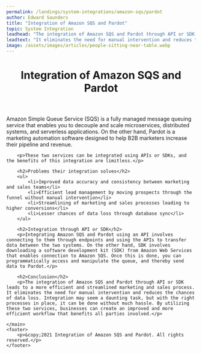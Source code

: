 ```yaml
---
permalink: /landings/system-integrations/amazon-sqs/pardot
author: Edward Saunders
title: "Integration of Amazon SQS and Pardot"
topic: System Integration
leadhead: "The integration of Amazon SQS and Pardot through API or SDK leads to a more efficient and streamlined marketing and sales process"
leadtext: "It eliminates the need for manual intervention and reduces the chances of data loss. Integration may seem a daunting task, but with the right processes in place, it can be done without much hassle. By utilizing these two services, businesses can create an improved and more efficient workflow that benefits all parties involved."
image: /assets/images/articles/people-sitting-near-table.webp
---
```

<div class="arttext">    <header>
        <h1>Integration of Amazon SQS and Pardot</h1>
    </header>
    <main>
        <p>Amazon Simple Queue Service (SQS) is a fully managed message queuing service that enables you to decouple and scale microservices, distributed systems, and serverless applications. On the other hand, Pardot is a marketing automation software designed to help B2B marketers increase their pipeline and revenue.</p>

        <p>These two services can be integrated using APIs or SDKs, and the benefits of this integration are limitless.</p>

        <h2>Problems their integration solves</h2>
        <ul>
            <li>Improved data accuracy and consistency between marketing and sales teams</li>
            <li>Efficient lead management by moving prospects through the funnel without manual intervention</li>
            <li>Streamlining of marketing and sales processes leading to higher conversions</li>
            <li>Lesser chances of data loss through database sync</li>
        </ul>

        <h2>Integration through API or SDK</h2>
        <p>Integrating Amazon SQS and Pardot using an API involves connecting to them through endpoints and using the APIs to transfer data between the two systems. On the other hand, SDK involves downloading a software development kit (SDK) from Amazon Web Services that enables connection to Amazon SQS. Once this is done, you can programmatically access and manipulate the queue, and thereby send data to Pardot.</p>

        <h2>Conclusion</h2>
        <p>The integration of Amazon SQS and Pardot through API or SDK leads to a more efficient and streamlined marketing and sales process. It eliminates the need for manual intervention and reduces the chances of data loss. Integration may seem a daunting task, but with the right processes in place, it can be done without much hassle. By utilizing these two services, businesses can create an improved and more efficient workflow that benefits all parties involved.</p>

    </main>
    <footer>
        <p>&copy;2021 Integration of Amazon SQS and Pardot. All rights reserved.</p>
    </footer>
</div>